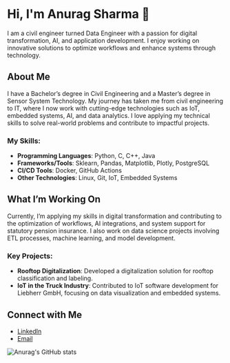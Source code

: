 # Hi, I'm Anurag Sharma 👋

I am a civil engineer turned Data Engineer with a passion for digital transformation, AI, and application development. I enjoy working on innovative solutions to optimize workflows and enhance systems through technology.

## About Me

I have a Bachelor’s degree in Civil Engineering and a Master’s degree in Sensor System Technology. My journey has taken me from civil engineering to IT, where I now work with cutting-edge technologies such as IoT, embedded systems, AI, and data analytics. I love applying my technical skills to solve real-world problems and contribute to impactful projects.

### My Skills:
- **Programming Languages**: Python, C, C++, Java
- **Frameworks/Tools**: Sklearn, Pandas, Matplotlib, Plotly, PostgreSQL
- **CI/CD Tools**: Docker, GitHub Actions
- **Other Technologies**: Linux, Git, IoT, Embedded Systems

## What I’m Working On

Currently, I’m applying my skills in digital transformation and contributing to the optimization of workflows, AI integrations, and system support for statutory pension insurance. I also work on data science projects involving ETL processes, machine learning, and model development.

### Key Projects:
- **Rooftop Digitalization**: Developed a digitalization solution for rooftop classification and labeling.
- **IoT in the Truck Industry**: Contributed to IoT software development for Liebherr GmbH, focusing on data visualization and embedded systems.

## Connect with Me

- [LinkedIn](https://www.linkedin.com/in/anuragsharma25)  
- [Email](mailto:anurag.sharma@gmx.de)

![Anurag's GitHub stats](https://github-readme-stats.vercel.app/api?username=anuragsharma&show_icons=true&theme=radical)

